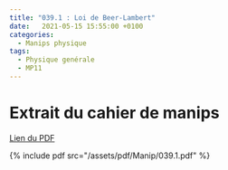 ```yaml
---
title: "039.1 : Loi de Beer-Lambert"
date:   2021-05-15 15:55:00 +0100
categories:
  - Manips physique
tags:
  - Physique genérale
  - MP11
---
```


# Extrait du cahier de manips

[Lien du PDF](/assets/pdf/Manip/039.1.pdf)

{% include pdf src="/assets/pdf/Manip/039.1.pdf" %}
